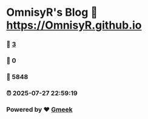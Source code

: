 # OmnisyR's Blog :link: https://OmnisyR.github.io 
### :page_facing_up: [3](https://OmnisyR.github.io/tag.html) 
### :speech_balloon: 0 
### :hibiscus: 5848 
### :alarm_clock: 2025-07-27 22:59:19 
### Powered by :heart: [Gmeek](https://github.com/Meekdai/Gmeek)
